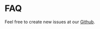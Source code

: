 # FAQ

Feel free to create new issues at our [Github](https://github.com/OneKeyHQ/cross-inpage-provider/issues).

